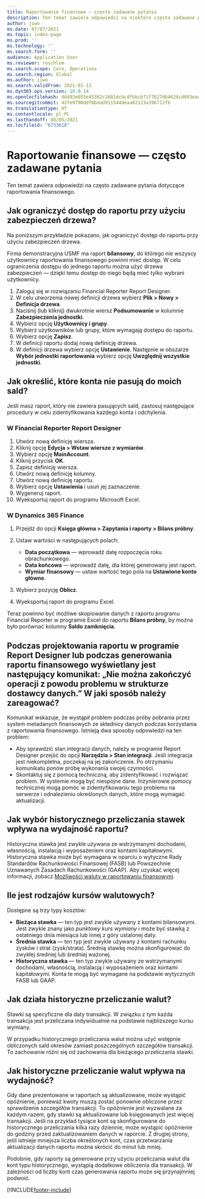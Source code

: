 ```yaml
---
title: Raportowanie finansowe — często zadawane pytania
description: Ten temat zawiera odpowiedzi na niektóre często zadawane pytania dotyczące raportowania finansowego.
author: jiwo
ms.date: 07/07/2021
ms.topic: index-page
ms.prod: ''
ms.technology: ''
ms.search.form: ''
audience: Application User
ms.reviewer: roschlom
ms.search.scope: Core, Operations
ms.search.region: Global
ms.author: jiwo
ms.search.validFrom: 2021-01-13
ms.dyn365.ops.version: 10.0.14
ms.openlocfilehash: dd493e855e45362c1681dc9cdfbbcb71f7627d64624cd093eadab32fd966c174
ms.sourcegitcommit: 42fe9790ddf0bdad911544deaa82123a396712fb
ms.translationtype: HT
ms.contentlocale: pl-PL
ms.lasthandoff: 08/05/2021
ms.locfileid: "6733618"
---
```

# <a name="financial-reporting-faq"></a>Raportowanie finansowe — często zadawane pytania

Ten temat zawiera odpowiedzi na często zadawane pytania dotyczące raportowania finansowego.

## <a name="how-do-i-restrict-access-to-a-report-by-using-tree-security"></a>Jak ograniczyć dostęp do raportu przy użyciu zabezpieczeń drzewa?

Na poniższym przykładzie pokazano, jak ograniczyć dostęp do raportu przy użyciu zabezpieczeń drzewa.

Firma demonstracyjna USMF ma raport **bilansowy**, do którego nie wszyscy użytkownicy raportowania finansowego powinni mieć dostęp. W celu ograniczenia dostępu do jednego raportu można użyć drzewa zabezpieczeń — dzięki temu dostęp do niego będą mieć tylko wybrani użytkownicy.

1. Zaloguj się w rozwiązaniu Financial Reporter Report Designer.
2. W celu utworzenia nowej definicji drzewa wybierz **Plik \> Nowy \> Definicja drzewa**.
3. Naciśnij (lub kliknij) dwukrotnie wiersz **Podsumowanie** w kolumnie **Zabezpieczenia jednostki**.
4. Wybierz opcję **Użytkownicy i grupy**.
5. Wybierz użytkowników lub grupy, które wymagają dostępu do raportu.
6. Wybierz opcję **Zapisz**.
7. W definicji raportu dodaj nową definicję drzewa.
8. W definicji drzewa wybierz opcję **Ustawienie**. Następnie w obszarze **Wybór jednostki raportowania** wybierz opcję **Uwzględnij wszystkie jednostki**.

## <a name="how-do-i-identify-which-accounts-dont-match-my-balances"></a>Jak określić, które konta nie pasują do moich sald?

Jeśli masz raport, który nie zawiera pasujących sald, zastosuj następujące procedury w celu zidentyfikowania każdego konta i odchylenia.

### <a name="in-financial-reporter-report-designer"></a>W Financial Reporter Report Designer

1. Utwórz nową definicję wiersza.
2. Kliknij opcję **Edycja \> Wstaw wiersze z wymiarów**.
3. Wybierz opcję **MainAccount**.
4. Kliknij przycisk **OK**.
5. Zapisz definicję wiersza.
6. Utwórz nową definicję kolumny.
7. Utwórz nową definicję raportu.
8. Wybierz opcję **Ustawienia** i usuń jej zaznaczenie.
9. Wygeneruj raport. 
10. Wyeksportuj raport do programu Microsoft Excel.

### <a name="in-dynamics-365-finance"></a>W Dynamics 365 Finance

1. Przejdź do opcji **Księga główna \> Zapytania i raporty \> Bilans próbny**.
2. Ustaw wartości w następujących polach:

    - **Data początkowa** — wprowadź datę rozpoczęcia roku obrachunkowego.
    - **Data końcowa** — wprowadź datę, dla której generowany jest raport.
    - **Wymiar finansowy** — ustaw wartość tego pola na **Ustawione konto główne**.

3. Wybierz pozycję **Oblicz**.
4. Wyeksportuj raport do programu Excel.

Teraz powinno być możliwe skopiowanie danych z raportu programu Financial Reporter w programie Excel do raportu **Bilans próbny**, by można było porównać kolumny **Saldo zamknięcia**.

## <a name="when-i-design-a-report-in-report-designer-or-when-i-generate-a-financial-report-i-received-the-following-message-the-operation-could-not-be-completed-due-to-a-problem-in-the-data-provider-framework-how-should-i-respond"></a>Podczas projektowania raportu w programie Report Designer lub podczas generowania raportu finansowego wyświetlany jest następujący komunikat: „Nie można zakończyć operacji z powodu problemu w strukturze dostawcy danych.” W jaki sposób należy zareagować?

Komunikat wskazuje, że wystąpił problem podczas próby pobrania przez system metadanych finansowych ze składnicy danych podczas korzystania z raportowania finansowego. Istnieją dwa sposoby odpowiedzi na ten problem:

- Aby sprawdzić stan integracji danych, należy w programie Report Designer przejść do opcji **Narzędzia \> Stan integracji**. Jeśli integracja jest niekompletna, poczekaj na jej zakończenie. Po otrzymaniu komunikatu ponów próbę wykonania swojej czynności.
- Skontaktuj się z pomocą techniczną, aby zidentyfikować i rozwiązać problem. W systemie mogą być niespójne dane. Inżynierowie pomocy technicznej mogą pomóc w zidentyfikowaniu tego problemu na serwerze i odnalezieniu określonych danych, które mogą wymagać aktualizacji.

## <a name="how-does-the-selection-of-historical-rate-translation-affect-report-performance"></a>Jak wybór historycznego przeliczania stawek wpływa na wydajność raportu?

Historyczna stawka jest zwykle używana ze wstrzymanymi dochodami, własnością, instalacją i wyposażeniem oraz kontami kapitałowymi. Historyczna stawka może być wymagana w oparciu o wytyczne Rady Standardów Rachunkowości Finansowej (FASB) lub Powszechnie Uznawanych Zasadach Rachunkowości (GAAP). Aby uzyskać więcej informacji, zobacz [Możliwości waluty w raportowaniu finansowym](financial-reporting-currency-capability.md).

## <a name="how-many-types-of-currency-rate-are-there"></a>Ile jest rodzajów kursów walutowych?

Dostępne są trzy typy kosztów:

- **Bieżąca stawka** — ten typ jest zwykle używany z kontami bilansowymi. Jest zwykle znany jako *punktowy kurs wymiany* i może być stawką z ostatniego dnia miesiąca lub innej z góry ustalonej daty.
- **Średnia stawka** — ten typ jest zwykle używany z kontami rachunku zysków i strat (zysk/strata). Średnią stawkę można skonfigurować do zwykłej średniej lub średniej ważonej.
- **Historyczna stawka** — ten typ zwykle używany ze wstrzymanymi dochodami, własnością, instalacją i wyposażeniem oraz kontami kapitałowymi. Konta te mogą być wymagane na podstawie wytycznych FASB lub GAAP.

## <a name="how-does-historical-currency-translation-work"></a>Jak działa historyczne przeliczanie walut?

Stawki są specyficzne dla daty transakcji. W związku z tym każda transakcja jest przeliczana indywidualnie na podstawie najbliższego kursu wymiany.

W przypadku historycznego przeliczania walut można użyć wstępnie obliczonych sald okresów zamiast poszczególnych szczegółów transakcji. To zachowanie różni się od zachowania dla bieżącego przeliczania stawki.

## <a name="how-does-historical-currency-translation-affect-performance"></a>Jak historyczne przeliczanie walut wpływa na wydajność?

Gdy dane prezentowane w raportach są aktualizowane, może wystąpić opóźnienie, ponieważ kwoty muszą zostać ponownie obliczone przez sprawdzenie szczegółów transakcji. To opóźnienie jest wyzwalane za każdym razem, gdy stawki są aktualizowane lub księgowanych jest więcej transakcji. Jeśli na przykład tysiące kont są skonfigurowane do historycznego przeliczania kilka razy dziennie, może wystąpić opóźnienie do godziny przed zaktualizowaniem danych w raporcie. Z drugiej strony, jeśli istnieje mniejsza liczba określonych kont, czas przetwarzania aktualizacji danych raportu można skrócić do minut lub mniej.

Podobnie, gdy raporty są generowane przy użyciu przeliczania walut dla kont typu historycznego, wystąpią dodatkowe obliczenia dla transakcji. W zależności od liczby kont czas generowania raportu może się przynajmniej podwoić.

[!INCLUDE[footer-include](../../includes/footer-banner.md)]
